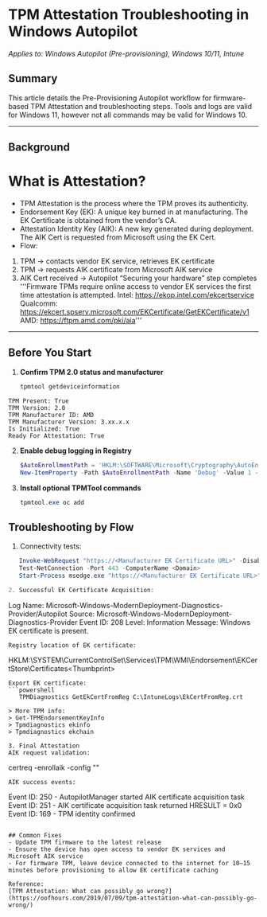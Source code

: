 # TPM Attestation Troubleshooting in Windows Autopilot
*Applies to: Windows Autopilot (Pre-provisioning), Windows 10/11, Intune*

## Summary
This article details the Pre-Provisioning Autopilot workflow for firmware-based TPM Attestation and troubleshooting steps. Tools and logs are valid for Windows 11, however not all commands may be valid for Windows 10.

---

## Background
# What is Attestation?
- TPM Attestation is the process where the TPM proves its authenticity.
- Endorsement Key (EK): A unique key burned in at manufacturing. The EK Certificate is obtained from the vendor’s CA.
- Attestation Identity Key (AIK): A new key generated during deployment. The AIK Cert is requested from Microsoft using the EK Cert.
- Flow:
1. TPM → contacts vendor EK service, retrieves EK certificate
2. TPM → requests AIK certificate from Microsoft AIK service
3. AIK Cert received → Autopilot “Securing your hardware” step completes
'''Firmware TPMs require online access to vendor EK services the first time attestation is attempted.
Intel: https://ekop.intel.com/ekcertservice
Qualcomm: https://ekcert.spserv.microsoft.com/EKCertificate/GetEKCertificate/v1
AMD: https://ftpm.amd.com/pki/aia'''

---

## Before You Start

1. **Confirm TPM 2.0 status and manufacturer**
   ```powershell
   tpmtool getdeviceinformation

```Example output:
TPM Present: True
TPM Version: 2.0
TPM Manufacturer ID: AMD
TPM Manufacturer Version: 3.xx.x.x
Is Initialized: True
Ready For Attestation: True
```

2. **Enable debug logging in Registry**
   ```powershell
   $AutoEnrollmentPath = 'HKLM:\SOFTWARE\Microsoft\Cryptography\AutoEnrollment'
   New-ItemProperty -Path $AutoEnrollmentPath -Name 'Debug' -Value 1 -PropertyType DWORD

3. **Install optional TPMTool commands**
   ```powershell
   tpmtool.exe oc add

## Troubleshooting by Flow
1. Connectivity tests:
```powershell
   Invoke-WebRequest "https://<Manufacturer EK Certificate URL>" -DisableKeepAlive
   Test-NetConnection -Port 443 -ComputerName <Domain>
   Start-Process msedge.exe "https://<Manufacturer EK Certificate URL>"

2. Successful EK Certificate Acquisition:
```
Log Name: Microsoft-Windows-ModernDeployment-Diagnostics-Provider/Autopilot
Source:   Microsoft-Windows-ModernDeployment-Diagnostics-Provider
Event ID: 208
Level:    Information
Message:  Windows EK certificate is present.
```
Registry location of EK certificate:
```
HKLM:\SYSTEM\CurrentControlSet\Services\TPM\WMI\Endorsement\EKCertStore\Certificates\<Thumbprint>
```
Export EK certificate:
```powershell
   TPMDiagnostics GetEkCertFromReg C:\IntuneLogs\EkCertFromReg.crt

> More TPM info:
> Get-TPMEndorsementKeyInfo
> Tpmdiagnostics ekinfo
> Tpmdiagnostics ekchain

3. Final Attestation
AIK request validation:
```
certreq -enrollaik -config ""
```
AIK success events:
```
Event ID: 250 - AutopilotManager started AIK certificate acquisition task
Event ID: 251 - AIK certificate acquisition task returned HRESULT = 0x0
Event ID: 169 - TPM identity confirmed
```

## Common Fixes
- Update TPM firmware to the latest release
- Ensure the device has open access to vendor EK services and Microsoft AIK service
- For firmware TPM, leave device connected to the internet for 10–15 minutes before provisioning to allow EK certificate caching

Reference:
[TPM Attestation: What can possibly go wrong?](https://oofhours.com/2019/07/09/tpm-attestation-what-can-possibly-go-wrong/)



